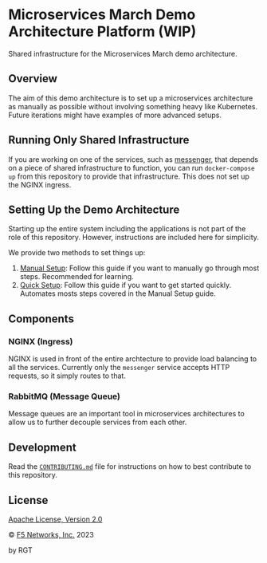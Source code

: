 # Microservices March Demo Architecture Platform (WIP)

Shared infrastructure for the Microservices March demo architecture.

## Overview

The aim of this demo architecture is to set up a microservices architecture as manually as possible without involving something heavy like Kubernetes. Future iterations might have examples of more advanced setups.

## Running Only Shared Infrastructure

If you are working on one of the services, such as [messenger](https://github.com/microservices-march/messenger), that depends on a piece of shared infrastructure to function, you can run `docker-compose up` from this repository to provide that infrastructure. This does not set up the NGINX ingress.

## Setting Up the Demo Architecture

Starting up the entire system including the applications is not part of the role of this repository. However, instructions are included here for simplicity.

We provide two methods to set things up:

1. [Manual Setup](https://github.com/microservices-march/platform/blob/main/docs/manual-setup.md): Follow this guide if you want to manually go through most steps. Recommended for learning.
2. [Quick Setup](https://github.com/microservices-march/platform/blob/main/docs/quick-setup.md): Follow this guide if you want to get started quickly. Automates mosts steps covered in the Manual Setup guide.

## Components

### NGINX (Ingress)

NGINX is used in front of the entire archtecture to provide load balancing to all the services.
Currently only the `messenger` service accepts HTTP requests, so it simply routes to that.

### RabbitMQ (Message Queue)

Message queues are an important tool in microservices architectures to allow us to further decouple services from each other.

## Development

Read the [`CONTRIBUTING.md`](https://github.com/microservices-march/platform/blob/main/CONTRIBUTING.md) file for instructions on how to best contribute to this repository.

## License

[Apache License, Version 2.0](https://github.com/microservices-march/platform/blob/main/LICENSE)

&copy; [F5 Networks, Inc.](https://www.f5.com/) 2023

by RGT

